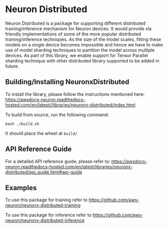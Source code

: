 # Neuron Distributed

Neuron Distributed is a package for supporting different distributed training/inference mechanism for Neuron devices. It would provide xla friendly implementations of some of the more popular distributed training/inference techniques. As the size of the model scales, fitting these models on a single device becomes impossible and hence we have to make use of model sharding techniques to partition the model across multiple devices. As part of this library, we enable support for Tensor Parallel sharding technique with other distributed library supported to be added in future.

## Building/Installing NeuronxDistributed

To install the library, please follow the instructions mentioned here: https://awsdocs-neuron.readthedocs-hosted.com/en/latest//libraries/neuronx-distributed/index.html

To build from source, run the following command:

```
bash ./build.sh
```

It should place the wheel at `build/`

## API Reference Guide

For a detailed API reference guide, please refer to: https://awsdocs-neuron.readthedocs-hosted.com/en/latest/libraries/neuronx-distributed/api_guide.html#api-guide

## Examples
To use this package for training refer to https://github.com/aws-neuron/neuronx-distributed-training

To use this package for inference refer to https://github.com/aws-neuron/neuronx-distributed-inference


